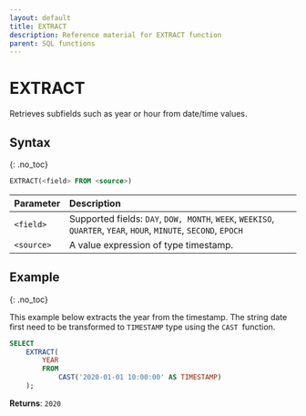 ```yaml
---
layout: default
title: EXTRACT
description: Reference material for EXTRACT function
parent: SQL functions
---
```


# EXTRACT

Retrieves subfields such as year or hour from date/time values.

## Syntax
{: .no_toc}

```sql
​​EXTRACT(<field> FROM <source>)​​
```

| Parameter  | Description                                                                                                      |
| :---------- | :---------------------------------------------------------------------------------------------------------------- |
| `<field>`  | Supported fields: `DAY`, `DOW, MONTH`, `WEEK`, `WEEKISO`, `QUARTER`, `YEAR`, `HOUR`, `MINUTE`, `SECOND`, `EPOCH` |
| `<source>` | A value expression of type timestamp.                                                                            |

## Example
{: .no_toc}

This example below extracts the year from the timestamp. The string date first need to be transformed to `TIMESTAMP` type using the `CAST `function.

```sql
SELECT
	EXTRACT(
		YEAR
		FROM
			CAST('2020-01-01 10:00:00' AS TIMESTAMP)
	);
```

**Returns**: `2020`
